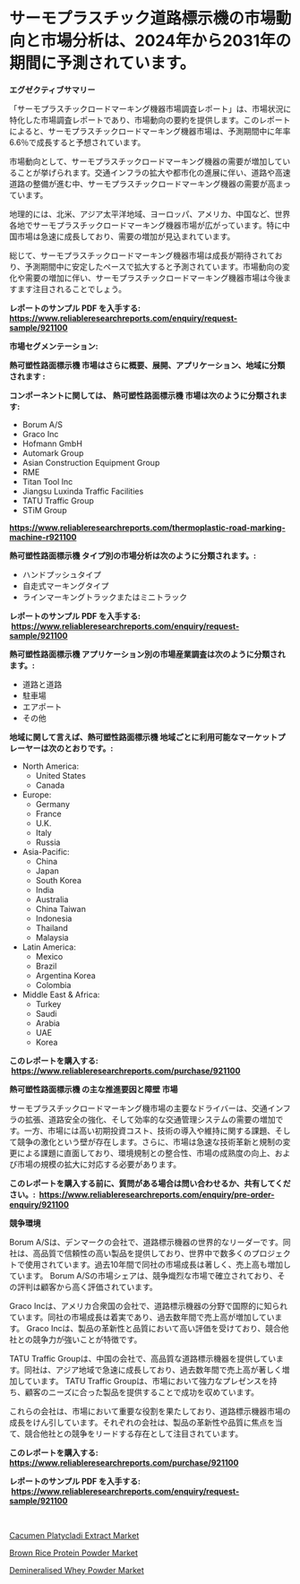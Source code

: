 <p><h1>サーモプラスチック道路標示機の市場動向と市場分析は、2024年から2031年の期間に予測されています。</h1></p><p><strong>エグゼクティブサマリー</strong></p>
<p><p>「サーモプラスチックロードマーキング機器市場調査レポート」は、市場状況に特化した市場調査レポートであり、市場動向の要約を提供します。このレポートによると、サーモプラスチックロードマーキング機器市場は、予測期間中に年率6.6％で成長すると予想されています。</p><p>市場動向として、サーモプラスチックロードマーキング機器の需要が増加していることが挙げられます。交通インフラの拡大や都市化の進展に伴い、道路や高速道路の整備が進む中、サーモプラスチックロードマーキング機器の需要が高まっています。</p><p>地理的には、北米、アジア太平洋地域、ヨーロッパ、アメリカ、中国など、世界各地でサーモプラスチックロードマーキング機器市場が広がっています。特に中国市場は急速に成長しており、需要の増加が見込まれています。</p><p>総じて、サーモプラスチックロードマーキング機器市場は成長が期待されており、予測期間中に安定したペースで拡大すると予測されています。市場動向の変化や需要の増加に伴い、サーモプラスチックロードマーキング機器市場は今後ますます注目されることでしょう。</p></p>
<p><strong>レポートのサンプル PDF を入手する: <a href="https://www.reliableresearchreports.com/enquiry/request-sample/921100">https://www.reliableresearchreports.com/enquiry/request-sample/921100</a></strong></p>
<p><strong>市場セグメンテーション:</strong></p>
<p><strong> 熱可塑性路面標示機 市場はさらに概要、展開、アプリケーション、地域に分類されます :</strong></p>
<p><strong>コンポーネントに関しては、 熱可塑性路面標示機 市場は次のように分類されます: &nbsp;</strong></p>
<p><ul><li>Borum A/S</li><li>Graco Inc</li><li>Hofmann GmbH</li><li>Automark Group</li><li>Asian Construction Equipment Group</li><li>RME</li><li>Titan Tool Inc</li><li>Jiangsu Luxinda Traffic Facilities</li><li>TATU Traffic Group</li><li>STiM Group</li></ul></p>
<p><strong><a href="https://www.reliableresearchreports.com/thermoplastic-road-marking-machine-r921100">https://www.reliableresearchreports.com/thermoplastic-road-marking-machine-r921100</a></strong></p>
<p><strong> 熱可塑性路面標示機 タイプ別の市場分析は次のように分類されます。:</strong></p>
<p><ul><li>ハンドプッシュタイプ</li><li>自走式マーキングタイプ</li><li>ラインマーキングトラックまたはミニトラック</li></ul></p>
<p><strong>レポートのサンプル PDF を入手する: &nbsp;<a href="https://www.reliableresearchreports.com/enquiry/request-sample/921100">https://www.reliableresearchreports.com/enquiry/request-sample/921100</a></strong></p>
<p><strong> 熱可塑性路面標示機 アプリケーション別の市場産業調査は次のように分類されます。:</strong></p>
<p><ul><li>道路と道路</li><li>駐車場</li><li>エアポート</li><li>その他</li></ul></p>
<p><strong>地域に関して言えば、熱可塑性路面標示機 地域ごとに利用可能なマーケットプレーヤーは次のとおりです。:</strong></p>
<p><ul>
    <li>
        North America:
        <ul>
            <li>United States</li>
            <li>Canada</li>
        </ul>
    </li>
    <li>
        Europe:
        <ul>
            <li>Germany</li>
            <li>France</li>
            <li>U.K.</li>
            <li>Italy</li>
            <li>Russia</li>
        </ul>
    </li>
    <li>
        Asia-Pacific:
        <ul>
            <li>China</li>
            <li>Japan</li>
            <li>South Korea</li>
            <li>India</li>
            <li>Australia</li>
            <li>China Taiwan</li>
            <li>Indonesia</li>
            <li>Thailand</li>
            <li>Malaysia</li>
        </ul>
    </li>
    <li>
        Latin America:
        <ul>
            <li>Mexico</li>
            <li>Brazil</li>
            <li>Argentina Korea</li>
            <li>Colombia</li>
        </ul>
    </li>
    <li>
        Middle East & Africa:
        <ul>
            <li>Turkey</li>
            <li>Saudi</li>
            <li>Arabia</li>
            <li>UAE</li>
            <li>Korea</li>
        </ul>
    </li>
    </ul></p>
<p><strong>このレポートを購入する: &nbsp;<a href="https://www.reliableresearchreports.com/purchase/921100">https://www.reliableresearchreports.com/purchase/921100</a></strong></p>
<p><strong>熱可塑性路面標示機 の主な推進要因と障壁 市場</strong></p>
<p><p>サーモプラスチックロードマーキング機市場の主要なドライバーは、交通インフラの拡張、道路安全の強化、そして効率的な交通管理システムの需要の増加です。一方、市場には高い初期投資コスト、技術の導入や維持に関する課題、そして競争の激化という壁が存在します。さらに、市場は急速な技術革新と規制の変更による課題に直面しており、環境規制との整合性、市場の成熟度の向上、および市場の規模の拡大に対応する必要があります。</p></p>
<p><strong>このレポートを購入する前に、質問がある場合は問い合わせるか、共有してください。:&nbsp; <a href="https://www.reliableresearchreports.com/enquiry/pre-order-enquiry/921100">https://www.reliableresearchreports.com/enquiry/pre-order-enquiry/921100</a></strong></p>
<p><strong>競争環境</strong></p>
<p><p>Borum A/Sは、デンマークの会社で、道路標示機器の世界的なリーダーです。同社は、高品質で信頼性の高い製品を提供しており、世界中で数多くのプロジェクトで使用されています。過去10年間で同社の市場成長は著しく、売上高も増加しています。 Borum A/Sの市場シェアは、競争熾烈な市場で確立されており、その評判は顧客から高く評価されています。</p><p>Graco Incは、アメリカ合衆国の会社で、道路標示機器の分野で国際的に知られています。同社の市場成長は着実であり、過去数年間で売上高が増加しています。 Graco Incは、製品の革新性と品質において高い評価を受けており、競合他社との競争力が強いことが特徴です。</p><p>TATU Traffic Groupは、中国の会社で、高品質な道路標示機器を提供しています。同社は、アジア地域で急速に成長しており、過去数年間で売上高が著しく増加しています。 TATU Traffic Groupは、市場において強力なプレゼンスを持ち、顧客のニーズに合った製品を提供することで成功を収めています。</p><p>これらの会社は、市場において重要な役割を果たしており、道路標示機器市場の成長をけん引しています。それぞれの会社は、製品の革新性や品質に焦点を当て、競合他社との競争をリードする存在として注目されています。</p></p>
<p><strong>このレポートを購入する: &nbsp; <a href="https://www.reliableresearchreports.com/purchase/921100">https://www.reliableresearchreports.com/purchase/921100</a></strong></p>
<p><strong>レポートのサンプル PDF を入手する: &nbsp;<a href="https://www.reliableresearchreports.com/enquiry/request-sample/921100">https://www.reliableresearchreports.com/enquiry/request-sample/921100</a></strong><strong></strong></p>
<p>&nbsp;</p>
<p><p><a href="https://funky-papaya-cf4.notion.site/Cacumen-Platycladi-Extract-Market-Size-Growth-and-Forecast-from-2024-2031-b19135b326c9446bb1d84383fb6a12c8">Cacumen Platycladi Extract Market</a></p><p><a href="https://sore-arch-6db.notion.site/Brown-Rice-Protein-Powder-Market-Size-Market-Share-and-Global-Market-Analysis-Report-2024-2031-a16dc13b4ed345659f866af89accae61">Brown Rice Protein Powder Market</a></p><p><a href="https://confirmed-shield-e13.notion.site/Demineralised-Whey-Powder-Market-Size-Growth-Outlook-from-2024-to-2031-projecting-at-Market-s-Tren-2b7adff643fc482cb5897f9c4f764638">Demineralised Whey Powder Market</a></p></p>